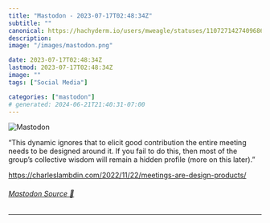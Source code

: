 ```yaml
---
title: "Mastodon - 2023-07-17T02:48:34Z"
subtitle: ""
canonical: https://hachyderm.io/users/mweagle/statuses/110727142740968660
description:
image: "/images/mastodon.png"

date: 2023-07-17T02:48:34Z
lastmod: 2023-07-17T02:48:34Z
image: ""
tags: ["Social Media"]

categories: ["mastodon"]
# generated: 2024-06-21T21:40:31-07:00
---
```

![Mastodon](/images/mastodon.png)

<p>“This dynamic ignores that to elicit good contribution the entire meeting needs to be designed around it. If you fail to do this, then most of the group’s collective wisdom will remain a hidden profile (more on this later).”</p><p><a href="https://charleslambdin.com/2022/11/22/meetings-are-design-products/" target="_blank" rel="nofollow noopener noreferrer" translate="no"><span class="invisible">https://</span><span class="ellipsis">charleslambdin.com/2022/11/22/</span><span class="invisible">meetings-are-design-products/</span></a></p>


###### [Mastodon Source 🐘](https://hachyderm.io/@mweagle/110727142740968660)

___
